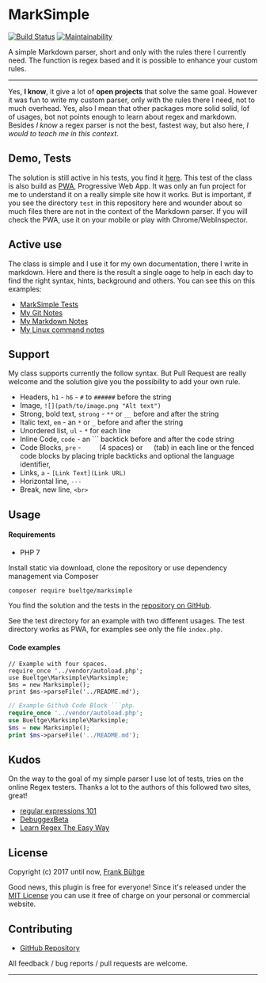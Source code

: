# MarkSimple

[![Build Status](https://travis-ci.org/bueltge/marksimple.svg?branch=master "Build Status")](https://travis-ci.org/bueltge/marksimple)
[![Maintainability](https://api.codeclimate.com/v1/badges/3ce79c7b4118c47951cc/maintainability "Maintainability")](https://codeclimate.com/github/bueltge/marksimple/maintainability)

A simple Markdown parser, short and only with the rules there I currently need. The function is regex based and it is possible to enhance your custom rules.

---

Yes, **I know**, it give a lot of __open projects__ that solve the same goal. However it was fun to write my custom parser, only with the rules there I need, not to much overhead. Yes, also I mean that other packages more solid solid, lof of usages, bot not points enough to learn about regex and markdown. Besides *I know* a regex parser is not the best, fastest way, but also here, _I would to teach me in this context_.

## Demo, Tests

The solution is still active in his tests, you find it [here](https://bueltge.de/MarkSimple/test/). This test of the class is also build as [PWA](https://developers.google.com/web/progressive-web-apps/), Progressive Web App. It was only an fun project for me to understand it on a really simple site how it works. But is important, if you see the directory `test` in this repository here and wounder about so much files there are not in the context of the Markdown parser. If you will check the PWA, use it on your mobile or play with Chrome/WebInspector.

## Active use

The class is simple and I use it for my own documentation, there I write in markdown. Here and there is the result a single oage to help in each day to find the right syntax, hints, background and others. You can see this on this examples:

 * [MarkSimple Tests](https://bueltge.de/MarkSimple/test/)
 * [My Git Notes](https://bueltge.de/git/)
 * [My Markdown Notes](https://bueltge.de/md/)
 * [My Linux command notes](https://bueltge.de/linux/)

## Support

My class supports currently the follow syntax. But Pull Request are really welcome and the solution give you the possibility to add your own rule.

 * Headers, `h1` - `h6` - `#` to `######` before the string
 * Image, `![](path/to/image.png "Alt text")`
 * Strong, bold text, `strong` - `**` or `__` before and after the string
 * Italic text, `em` - an `*` or `_` before and after the string
 * Unordered list, `ul` - `*` for each line
 * Inline Code, `code` - an ``` backtick before and after the code string
 * Code Blocks, `pre` - `    ` (4 spaces) or `	` (tab) in each line or the fenced code blocks by placing triple backticks and optional the language identifier,
 * Links, `a` - `[Link Text](Link URL)`
 * Horizontal line, `---`
 * Break, new line, `<br>`

## Usage

#### Requirements

 * PHP 7

Install static via download, clone the repository or use dependency management via Composer

```
composer require bueltge/marksimple
```

You find the solution and the tests in the [repository on GitHub](https://github.com/bueltge/marksimple).

See the test directory for an example with two different usages. The test directory works as PWA, for examples see only the file `index.php`.

#### Code examples

    // Example with four spaces.
    require_once '../vendor/autoload.php';
    use Bueltge\Marksimple\Marksimple;
    $ms = new Marksimple();
    print $ms->parseFile('../README.md');

```php
// Example Github Code Block ```php.
require_once '../vendor/autoload.php';
use Bueltge\Marksimple\Marksimple;
$ms = new Marksimple();
print $ms->parseFile('../README.md');
```

## Kudos

On the way to the goal of my simple parser I use lot of tests, tries on the online Regex testers. Thanks a lot to the authors of this followed two sites, great!

 * [regular expressions 101](https://regex101.com/)
 * [DebuggexBeta](https://www.debuggex.com/)
 * [Learn Regex The Easy Way](https://github.com/zeeshanu/learn-regex)

## License

Copyright (c) 2017 until now, [Frank Bültge](https://bueltge.de)

Good news, this plugin is free for everyone! Since it's released under the [MIT License](https://github.com/inpsyde/marksimple/blob/master/LICENSE) you can use it free of charge on your personal or commercial website.

## Contributing

 * [GitHub Repository](https://github.com/bueltge/marksimple)

All feedback / bug reports / pull requests are welcome.

---
